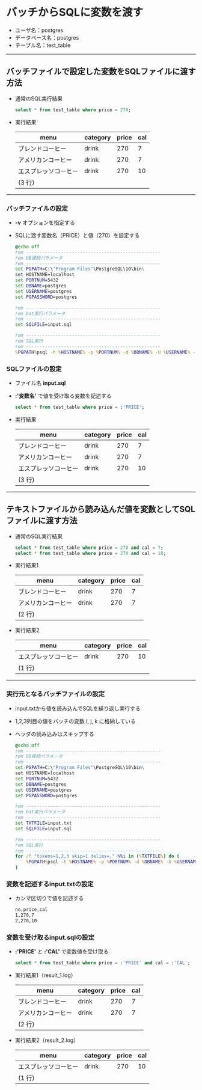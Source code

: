 # バッチからSQLに変数を渡す

* ユーザ名：postgres
* データベース名：postgres
* テーブル名：test_table

***

## バッチファイルで設定した変数をSQLファイルに渡す方法

* 通常のSQL実行結果

  ```sql
  select * from test_table where price = 270;
  ```

* 実行結果

  |menu|category|price|cal|
  |--|--|--|--|
  |ブレンドコーヒー|drink|270|7|
  |アメリカンコーヒー|drink|270|7|
  |エスプレッソコーヒー|drink|270|10|
  (3 行)|

***

### バッチファイルの設定

* __-v__ オプションを指定する
* SQLに渡す変数名（PRICE）と値（270）を設定する

  ```bat
  @echo off
  rem --------------------------------------------------
  rem DB接続パラメータ
  rem --------------------------------------------------
  set PGPATH=C:\"Program Files"\PostgreSQL\10\bin\
  set HOSTNAME=localhost
  set PORTNUM=5432
  set DBNAME=postgres
  set USERNAME=postgres
  set PGPASSWORD=postgres

  rem --------------------------------------------------
  rem bat実行パラメータ
  rem --------------------------------------------------
  set SQLFILE=input.sql

  rem --------------------------------------------------
  rem SQL実行
  rem --------------------------------------------------
  %PGPATH%psql -h %HOSTNAME% -p %PORTNUM% -d %DBNAME% -U %USERNAME% -f %SQLFILE% -v PRICE=270
  ```

### SQLファイルの設定

* ファイル名 __input.sql__

* __:'変数名'__ で値を受け取る変数を記述する

  ```sql
  select * from test_table where price = :'PRICE';
  ```

* 実行結果

  |menu|category|price|cal|
  |--|--|--|--|
  |ブレンドコーヒー|drink|270|7|
  |アメリカンコーヒー|drink|270|7|
  |エスプレッソコーヒー|drink|270|10|
  (3 行)|

***

## テキストファイルから読み込んだ値を変数としてSQLファイルに渡す方法

* 通常のSQL実行結果

  ```sql
  select * from test_table where price = 270 and cal = 7;
  select * from test_table where price = 270 and cal = 10;
  ```

* 実行結果1

  |menu|category|price|cal|
  |--|--|--|--|
  |ブレンドコーヒー|drink|270|7|
  |アメリカンコーヒー|drink|270|7|
  (2 行)|

* 実行結果2

  |menu|category|price|cal|
  |--|--|--|--|
  |エスプレッソコーヒー|drink|270|10|
  (1 行)|

***

### 実行元となるバッチファイルの設定

* input.txtから値を読み込んでSQLを繰り返し実行する
* 1,2,3列目の値をバッチの変数 i, j, k に格納している
* ヘッダの読み込みはスキップする

  ```bat
  @echo off
  rem --------------------------------------------------
  rem DB接続パラメータ
  rem --------------------------------------------------
  set PGPATH=C:\"Program Files"\PostgreSQL\10\bin\
  set HOSTNAME=localhost
  set PORTNUM=5432
  set DBNAME=postgres
  set USERNAME=postgres
  set PGPASSWORD=postgres

  rem --------------------------------------------------
  rem bat実行パラメータ
  rem --------------------------------------------------
  set TXTFILE=input.txt
  set SQLFILE=input.sql

  rem --------------------------------------------------
  rem SQL実行
  rem --------------------------------------------------
  for /f "tokens=1,2,3 skip=1 delims=," %%i in (%TXTFILE%) do (
      %PGPATH%psql -h %HOSTNAME% -p %PORTNUM% -d %DBNAME% -U %USERNAME% -f %SQLFILE% -v PRICE=%%j -v CAL=%%k -o result_%%i.log
  )
  ```

### 変数を記述するinput.txtの設定

* カンマ区切りで値を記述する

  ```txt
  no,price,cal
  1,270,7
  2,270,10
  ```

### 変数を受け取るinput.sqlの設定

* __:'PRICE'__ と __:'CAL'__ で変数値を受け取る

  ```sql
  select * from test_table where price = :'PRICE' and cal = :'CAL';
  ```

* 実行結果1（result_1.log）

  |menu|category|price|cal|
  |--|--|--|--|
  |ブレンドコーヒー|drink|270|7|
  |アメリカンコーヒー|drink|270|7|
  (2 行)|

* 実行結果2（result_2.log）

  |menu|category|price|cal|
  |--|--|--|--|
  |エスプレッソコーヒー|drink|270|10|
  (1 行)|

